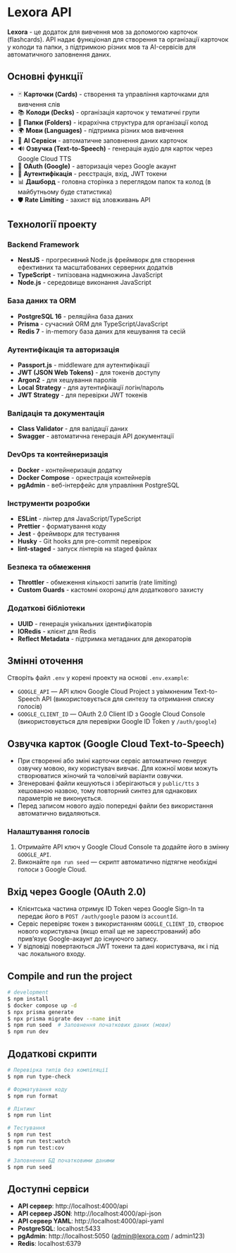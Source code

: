 # Lexora API

**Lexora** - це додаток для вивчення мов за допомогою карточок (flashcards). API надає функціонал для створення та організації карточок у колоди та папки, з підтримкою різних мов та AI-сервісів для автоматичного заповнення даних.

## Основні функції

- 🃏 **Карточки (Cards)** - створення та управління карточками для вивчення слів
- 📚 **Колоди (Decks)** - організація карточок у тематичні групи
- 📁 **Папки (Folders)** - ієрархічна структура для організації колод
- 🌍 **Мови (Languages)** - підтримка різних мов вивчення
- 🤖 **AI Сервіси** - автоматичне заповнення даних карточок
- 🔊 **Озвучка (Text-to-Speech)** - генерація аудіо для карток через Google Cloud TTS
- 🔐 **OAuth (Google)** - авторизація через Google акаунт
- 👤 **Аутентифікація** - реєстрація, вхід, JWT токени
- 📊 **Дашборд** - головна сторінка з переглядом папок та колод (в майбутньому буде статистика)
- 🛡️ **Rate Limiting** - захист від зловживань API

## Технології проекту

### Backend Framework

- **NestJS** - прогресивний Node.js фреймворк для створення ефективних та масштабованих серверних додатків
- **TypeScript** - типізована надмножина JavaScript
- **Node.js** - середовище виконання JavaScript

### База даних та ORM

- **PostgreSQL 16** - реляційна база даних
- **Prisma** - сучасний ORM для TypeScript/JavaScript
- **Redis 7** - in-memory база даних для кешування та сесій

### Аутентифікація та авторизація

- **Passport.js** - middleware для аутентифікації
- **JWT (JSON Web Tokens)** - для токенів доступу
- **Argon2** - для хешування паролів
- **Local Strategy** - для аутентифікації логін/пароль
- **JWT Strategy** - для перевірки JWT токенів

### Валідація та документація

- **Class Validator** - для валідації даних
- **Swagger** - автоматична генерація API документації

### DevOps та контейнеризація

- **Docker** - контейнеризація додатку
- **Docker Compose** - оркестрація контейнерів
- **pgAdmin** - веб-інтерфейс для управління PostgreSQL

### Інструменти розробки

- **ESLint** - лінтер для JavaScript/TypeScript
- **Prettier** - форматування коду
- **Jest** - фреймворк для тестування
- **Husky** - Git hooks для pre-commit перевірок
- **lint-staged** - запуск лінтерів на staged файлах

### Безпека та обмеження

- **Throttler** - обмеження кількості запитів (rate limiting)
- **Custom Guards** - кастомні охоронці для додаткового захисту

### Додаткові бібліотеки

- **UUID** - генерація унікальних ідентифікаторів
- **IORedis** - клієнт для Redis
- **Reflect Metadata** - підтримка метаданих для декораторів

## Змінні оточення

Створіть файл `.env` у корені проекту на основі `.env.example`:

- `GOOGLE_API` — API ключ Google Cloud Project з увімкненим Text-to-Speech API (використовується для синтезу та отримання списку голосів)
- `GOOGLE_CLIENT_ID` — OAuth 2.0 Client ID з Google Cloud Console (використовується для перевірки Google ID Token у `/auth/google`)

## Озвучка карток (Google Cloud Text-to-Speech)

- При створенні або зміні карточки сервіс автоматично генерує озвучку мовою, яку користувач вивчає. Для кожної мови можуть створюватися жіночий та чоловічий варіанти озвучки.
- Згенеровані файли кешуються і зберігаються у `public/tts` з хешованою назвою, тому повторний синтез для однакових параметрів не виконується.
- Перед записом нового аудіо попередні файли без використання автоматично видаляються.

### Налаштування голосів

1. Отримайте API ключ у Google Cloud Console та додайте його в змінну `GOOGLE_API`.
2. Виконайте `npm run seed` — скрипт автоматично підтягне необхідні голоси з Google Cloud.

## Вхід через Google (OAuth 2.0)

- Клієнтська частина отримує ID Token через Google Sign-In та передає його в `POST /auth/google` разом із `accountId`.
- Сервіс перевіряє токен з використанням `GOOGLE_CLIENT_ID`, створює нового користувача (якщо email ще не зареєстрований) або прив’язує Google-акаунт до існуючого запису.
- У відповіді повертаються JWT токени та дані користувача, як і під час локального входу.

## Compile and run the project

```bash
# development
$ npm install
$ docker compose up -d
$ npx prisma generate
$ npx prisma migrate dev --name init
$ npm run seed  # Заповнення початкових даних (мови)
$ npm run dev
```

## Додаткові скрипти

```bash
# Перевірка типів без компіляції
$ npm run type-check

# Форматування коду
$ npm run format

# Лінтинг
$ npm run lint

# Тестування
$ npm run test
$ npm run test:watch
$ npm run test:cov

# Заповнення БД початковими даними
$ npm run seed
```

## Доступні сервіси

- **API сервер**: http://localhost:4000/api
- **API сервер JSON**: http://localhost:4000/api-json
- **API сервер YAML**: http://localhost:4000/api-yaml
- **PostgreSQL**: localhost:5433
- **pgAdmin**: http://localhost:5050 (admin@lexora.com / admin123)
- **Redis**: localhost:6379
